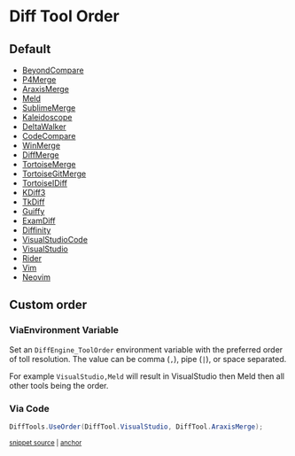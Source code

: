 <!--
GENERATED FILE - DO NOT EDIT
This file was generated by [MarkdownSnippets](https://github.com/SimonCropp/MarkdownSnippets).
Source File: /docs/mdsource/diff-tool.order.source.md
To change this file edit the source file and then run MarkdownSnippets.
-->

# Diff Tool Order


## Default

 * [BeyondCompare](/docs/diff-tool.md#beyondcompare) <!-- include: defaultOrder. path: /src/DiffEngine.Tests/defaultOrder.include.md -->
 * [P4Merge](/docs/diff-tool.md#p4merge)
 * [AraxisMerge](/docs/diff-tool.md#araxismerge)
 * [Meld](/docs/diff-tool.md#meld)
 * [SublimeMerge](/docs/diff-tool.md#sublimemerge)
 * [Kaleidoscope](/docs/diff-tool.md#kaleidoscope)
 * [DeltaWalker](/docs/diff-tool.md#deltawalker)
 * [CodeCompare](/docs/diff-tool.md#codecompare)
 * [WinMerge](/docs/diff-tool.md#winmerge)
 * [DiffMerge](/docs/diff-tool.md#diffmerge)
 * [TortoiseMerge](/docs/diff-tool.md#tortoisemerge)
 * [TortoiseGitMerge](/docs/diff-tool.md#tortoisegitmerge)
 * [TortoiseIDiff](/docs/diff-tool.md#tortoiseidiff)
 * [KDiff3](/docs/diff-tool.md#kdiff3)
 * [TkDiff](/docs/diff-tool.md#tkdiff)
 * [Guiffy](/docs/diff-tool.md#guiffy)
 * [ExamDiff](/docs/diff-tool.md#examdiff)
 * [Diffinity](/docs/diff-tool.md#diffinity)
 * [VisualStudioCode](/docs/diff-tool.md#visualstudiocode)
 * [VisualStudio](/docs/diff-tool.md#visualstudio)
 * [Rider](/docs/diff-tool.md#rider)
 * [Vim](/docs/diff-tool.md#vim)
 * [Neovim](/docs/diff-tool.md#neovim) <!-- endInclude -->


## Custom order


### ViaEnvironment Variable

Set an `DiffEngine_ToolOrder` environment variable with the preferred order of toll resolution. The value can be comma (`,`), pipe (`|`), or space separated.

For example `VisualStudio,Meld` will result in VisualStudio then Meld then all other tools being the order.


### Via Code

<!-- snippet: UseOrder -->
<a id='16618ee4'></a>
```cs
DiffTools.UseOrder(DiffTool.VisualStudio, DiffTool.AraxisMerge);
```
<sup><a href='/src/DiffEngine.Tests/DiffToolsTest.cs#L114-L116' title='Snippet source file'>snippet source</a> | <a href='#16618ee4' title='Start of snippet'>anchor</a></sup>
<!-- endSnippet -->
